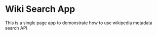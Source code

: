 # Wiki Search App

This is a single page app to demonstrate how to use wikipedia metadata search API.

